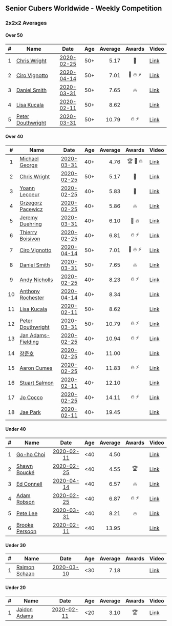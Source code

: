 ## Senior Cubers Worldwide - Weekly Competition
### 2x2x2 Averages

#### Over 50

| # | Name | Date | Age | Average | Awards | Video |
| :--: | -- | :--: | :--: | --: | :--: | -- |
| 1 | [Chris Wright](../persons/chris_wright.md) | [2020-02-25](2020-02-25.md) | 50+ | 5.17 | 🥈 | [Link](https://www.facebook.com/events/2972213492840148/permalink/2980258662035631/) |
| 2 | [Ciro Vignotto](../persons/ciro_vignotto.md) | [2020-04-14](2020-04-14.md) | 50+ | 7.01 | 🥈 🔥 ⚡ | [Link](https://www.facebook.com/events/982619255468618/permalink/983361152061095/) |
| 3 | [Daniel Smith](../persons/daniel_smith.md) | [2020-03-31](2020-03-31.md) | 50+ | 7.65 | 🔥 | [Link](https://www.facebook.com/events/637372103486119/permalink/640639133159416/) |
| 4 | [Lisa Kucala](../persons/lisa_kucala.md) | [2020-02-11](2020-02-11.md) | 50+ | 8.62 |  | [Link](https://www.facebook.com/events/176704156956327/permalink/177822780177798/) |
| 5 | [Peter Douthwright](../persons/peter_douthwright.md) | [2020-03-31](2020-03-31.md) | 50+ | 10.79 | 🔥 ⚡ | [Link](https://www.facebook.com/events/637372103486119/permalink/641080066448656/) |

#### Over 40

| # | Name | Date | Age | Average | Awards | Video |
| :--: | -- | :--: | :--: | --: | :--: | -- |
| 1 | [Michael George](../persons/michael_george.md) | [2020-03-31](2020-03-31.md) | 40+ | 4.76 | 🏆 🥇 🔥 | [Link](https://www.facebook.com/events/637372103486119/permalink/637382556818407/) |
| 2 | [Chris Wright](../persons/chris_wright.md) | [2020-02-25](2020-02-25.md) | 50+ | 5.17 | 🥈 | [Link](https://www.facebook.com/events/2972213492840148/permalink/2980258662035631/) |
| 3 | [Yoann Lecoeur](../persons/yoann_lecoeur.md) | [2020-02-25](2020-02-25.md) | 40+ | 5.83 | 🥉 | [Link](https://www.facebook.com/events/2972213492840148/permalink/2982133431848154/) |
| 4 | [Grzegorz Pacewicz](../persons/grzegorz_pacewicz.md) | [2020-02-25](2020-02-25.md) | 40+ | 5.86 | 🔥 | [Link](https://www.facebook.com/events/2972213492840148/permalink/2983614901700007/) |
| 5 | [Jeremy Duehring](../persons/jeremy_duehring.md) | [2020-03-31](2020-03-31.md) | 40+ | 6.10 | 🥈 🔥 | [Link](https://www.facebook.com/events/637372103486119/permalink/638302930059703/) |
| 6 | [Thierry Boisivon](../persons/thierry_boisivon.md) | [2020-02-25](2020-02-25.md) | 40+ | 6.81 | 🔥 ⚡ | [Link](https://www.facebook.com/events/2972213492840148/permalink/2984510984943732/) |
| 7 | [Ciro Vignotto](../persons/ciro_vignotto.md) | [2020-04-14](2020-04-14.md) | 50+ | 7.01 | 🥈 🔥 ⚡ | [Link](https://www.facebook.com/events/982619255468618/permalink/983361152061095/) |
| 8 | [Daniel Smith](../persons/daniel_smith.md) | [2020-03-31](2020-03-31.md) | 50+ | 7.65 | 🔥 | [Link](https://www.facebook.com/events/637372103486119/permalink/640639133159416/) |
| 9 | [Andy Nicholls](../persons/andy_nicholls.md) | [2020-02-25](2020-02-25.md) | 40+ | 8.23 | 🔥 ⚡ | [Link](https://www.facebook.com/events/2972213492840148/permalink/2980371598691004/) |
| 10 | [Anthony Rochester](../persons/anthony_rochester.md) | [2020-04-14](2020-04-14.md) | 40+ | 8.34 |  | [Link](https://www.facebook.com/events/982619255468618/permalink/982655132131697/) |
| 11 | [Lisa Kucala](../persons/lisa_kucala.md) | [2020-02-11](2020-02-11.md) | 50+ | 8.62 |  | [Link](https://www.facebook.com/events/176704156956327/permalink/177822780177798/) |
| 12 | [Peter Douthwright](../persons/peter_douthwright.md) | [2020-03-31](2020-03-31.md) | 50+ | 10.79 | 🔥 ⚡ | [Link](https://www.facebook.com/events/637372103486119/permalink/641080066448656/) |
| 13 | [Jan Adams-Fielding](../persons/jan_adams-fielding.md) | [2020-02-25](2020-02-25.md) | 40+ | 10.94 | 🔥 ⚡ | [Link](https://www.facebook.com/events/2972213492840148/permalink/2982607318467432/) |
| 14 | [장준호](../persons/장준호.md) | [2020-02-25](2020-02-25.md) | 40+ | 11.00 |  | [Link](https://www.facebook.com/events/2972213492840148/permalink/2986047558123408/) |
| 15 | [Aaron Cumes](../persons/aaron_cumes.md) | [2020-02-25](2020-02-25.md) | 40+ | 11.83 | 🔥 ⚡ | [Link](https://www.facebook.com/events/2972213492840148/permalink/2981566378571526/) |
| 16 | [Stuart Salmon](../persons/stuart_salmon.md) | [2020-02-11](2020-02-11.md) | 40+ | 12.10 |  | [Link](https://www.facebook.com/events/176704156956327/permalink/181182663175143/) |
| 17 | [Jo Cocco](../persons/jo_cocco.md) | [2020-02-25](2020-02-25.md) | 40+ | 14.11 | 🔥 ⚡ | [Link](https://www.facebook.com/events/2972213492840148/permalink/2981767918551372/) |
| 18 | [Jae Park](../persons/jae_park.md) | [2020-02-11](2020-02-11.md) | 40+ | 19.45 |  | [Link](https://www.facebook.com/events/176704156956327/permalink/177449880215088/) |

#### Under 40

| # | Name | Date | Age | Average | Awards | Video |
| :--: | -- | :--: | :--: | --: | :--: | -- |
| 1 | [Go-ho Choi](../persons/go-ho_choi.md) | [2020-02-11](2020-02-11.md) | <40 | 4.50 |  | [Link](https://www.facebook.com/events/176704156956327/permalink/178287783464631/) |
| 2 | [Shawn Boucké](../persons/shawn_boucke.md) | [2020-02-25](2020-02-25.md) | <40 | 4.55 | 🏆 | [Link](https://www.facebook.com/events/2972213492840148/permalink/2975010722560425/) |
| 3 | [Ed Connell](../persons/ed_connell.md) | [2020-04-14](2020-04-14.md) | <40 | 6.57 | 🔥 | [Link](https://www.facebook.com/events/982619255468618/permalink/985744501822760/) |
| 4 | [Adam Robson](../persons/adam_robson.md) | [2020-02-25](2020-02-25.md) | <40 | 6.87 | 🔥 ⚡ | [Link](https://www.facebook.com/events/2972213492840148/permalink/2979462932115204/) |
| 5 | [Pete Lee](../persons/pete_lee.md) | [2020-03-31](2020-03-31.md) | <40 | 8.21 | 🔥 | [Link](https://www.facebook.com/events/637372103486119/permalink/639529199937076/) |
| 6 | [Brooke Persoon](../persons/brooke_persoon.md) | [2020-02-11](2020-02-11.md) | <40 | 13.95 |  | [Link](https://www.facebook.com/events/176704156956327/permalink/181292296497513/) |

#### Under 30

| # | Name | Date | Age | Average | Awards | Video |
| :--: | -- | :--: | :--: | --: | :--: | -- |
| 1 | [Raimon Schaap](../persons/raimon_schaap.md) | [2020-03-10](2020-03-10.md) | <30 | 7.18 |  | [Link](https://www.facebook.com/events/654143022005686/permalink/657641461655842/) |

#### Under 20

| # | Name | Date | Age | Average | Awards | Video |
| :--: | -- | :--: | :--: | --: | :--: | -- |
| 1 | [Jaidon Adams](../persons/jaidon_adams.md) | [2020-02-11](2020-02-11.md) | <20 | 3.10 | 🏆 | [Link](https://www.facebook.com/events/176704156956327/permalink/180633799896696/) |


<!-- Global site tag (gtag.js) - Google Analytics -->
<script async src="https://www.googletagmanager.com/gtag/js?id=UA-86348435-3"></script>
<script>window.dataLayer = window.dataLayer || []; function gtag() {dataLayer.push(arguments);} gtag('js', new Date()); gtag('config', 'UA-86348435-3');</script>
